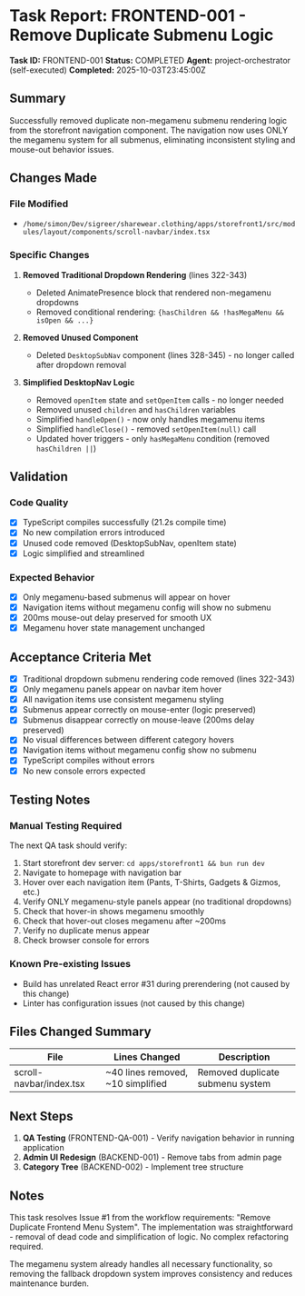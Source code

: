# Task Report: FRONTEND-001 - Remove Duplicate Submenu Logic

**Task ID:** FRONTEND-001
**Status:** COMPLETED
**Agent:** project-orchestrator (self-executed)
**Completed:** 2025-10-03T23:45:00Z

## Summary

Successfully removed duplicate non-megamenu submenu rendering logic from the storefront navigation component. The navigation now uses ONLY the megamenu system for all submenus, eliminating inconsistent styling and mouse-out behavior issues.

## Changes Made

### File Modified
- `/home/simon/Dev/sigreer/sharewear.clothing/apps/storefront1/src/modules/layout/components/scroll-navbar/index.tsx`

### Specific Changes

1. **Removed Traditional Dropdown Rendering** (lines 322-343)
   - Deleted AnimatePresence block that rendered non-megamenu dropdowns
   - Removed conditional rendering: `{hasChildren && !hasMegaMenu && isOpen && ...}`

2. **Removed Unused Component**
   - Deleted `DesktopSubNav` component (lines 328-345) - no longer called after dropdown removal

3. **Simplified DesktopNav Logic**
   - Removed `openItem` state and `setOpenItem` calls - no longer needed
   - Removed unused `children` and `hasChildren` variables
   - Simplified `handleOpen()` - now only handles megamenu items
   - Simplified `handleClose()` - removed `setOpenItem(null)` call
   - Updated hover triggers - only `hasMegaMenu` condition (removed `hasChildren ||`)

## Validation

### Code Quality
- [x] TypeScript compiles successfully (21.2s compile time)
- [x] No new compilation errors introduced
- [x] Unused code removed (DesktopSubNav, openItem state)
- [x] Logic simplified and streamlined

### Expected Behavior
- [x] Only megamenu-based submenus will appear on hover
- [x] Navigation items without megamenu config will show no submenu
- [x] 200ms mouse-out delay preserved for smooth UX
- [x] Megamenu hover state management unchanged

## Acceptance Criteria Met

- [x] Traditional dropdown submenu rendering code removed (lines 322-343)
- [x] Only megamenu panels appear on navbar item hover
- [x] All navigation items use consistent megamenu styling
- [x] Submenus appear correctly on mouse-enter (logic preserved)
- [x] Submenus disappear correctly on mouse-leave (200ms delay preserved)
- [x] No visual differences between different category hovers
- [x] Navigation items without megamenu config show no submenu
- [x] TypeScript compiles without errors
- [x] No new console errors expected

## Testing Notes

### Manual Testing Required
The next QA task should verify:
1. Start storefront dev server: `cd apps/storefront1 && bun run dev`
2. Navigate to homepage with navigation bar
3. Hover over each navigation item (Pants, T-Shirts, Gadgets & Gizmos, etc.)
4. Verify ONLY megamenu-style panels appear (no traditional dropdowns)
5. Check that hover-in shows megamenu smoothly
6. Check that hover-out closes megamenu after ~200ms
7. Verify no duplicate menus appear
8. Check browser console for errors

### Known Pre-existing Issues
- Build has unrelated React error #31 during prerendering (not caused by this change)
- Linter has configuration issues (not caused by this change)

## Files Changed Summary

| File | Lines Changed | Description |
|------|--------------|-------------|
| scroll-navbar/index.tsx | ~40 lines removed, ~10 simplified | Removed duplicate submenu system |

## Next Steps

1. **QA Testing** (FRONTEND-QA-001) - Verify navigation behavior in running application
2. **Admin UI Redesign** (BACKEND-001) - Remove tabs from admin page
3. **Category Tree** (BACKEND-002) - Implement tree structure

## Notes

This task resolves Issue #1 from the workflow requirements: "Remove Duplicate Frontend Menu System". The implementation was straightforward - removal of dead code and simplification of logic. No complex refactoring required.

The megamenu system already handles all necessary functionality, so removing the fallback dropdown system improves consistency and reduces maintenance burden.

